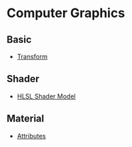 
# Computer Graphics

## Basic

- [Transform](./basic/transform.md)

## Shader

- [HLSL Shader Model](./shaderModel.md)

## Material

- [Attributes](./material/attributes.md)
